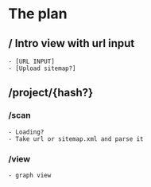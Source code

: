 # The plan 

## / Intro view with url input
	- [URL INPUT]
	- [Upload sitemap?]



## /project/{hash?}
### /scan
	- Loading?
	- Take url or sitemap.xml and parse it
### /view
	- graph view